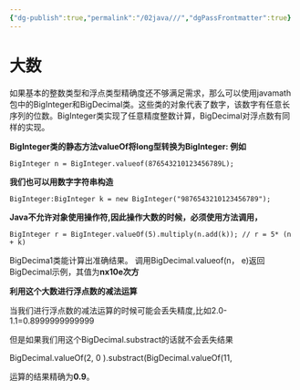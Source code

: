 ```yaml
---
{"dg-publish":true,"permalink":"/02java///","dgPassFrontmatter":true}
---
```


# 大数

如果基本的整数类型和浮点类型精确度还不够满足需求，那么可以使用javamath包中的BigInteger和BigDecimal类。这些类的对象代表了数字，该数字有任意长序列的位数。BigInteger类实现了任意精度整数计算，BigDecimal对浮点数有同样的实现。

**BigInteger类的静态方法valueOf将long型转换为BigInteger: 例如**

`BigInteger n = BigInteger.valueof(876543210123456789L);`

**我们也可以用数字字符串构造**

`BigInteger:BigInteger k = new BigInteger("9876543210123456789");`

**Java不允许对象使用操作符,因此操作大数的时候，必须使用方法调用，**

`BigInteger r = BigInteger.valueOf(5).multiply(n.add(k)); // r = 5* (n + k)`

BigDecima1类能计算出准确结果。
调用BigDecimal.valueof(n， e)返回BigDecimal示例，其值为**nx10e次方**

**利用这个大数进行浮点数的减法运算**

当我们进行浮点数的减法运算的时候可能会丢失精度,比如2.0-1.1=0.8999999999999

但是如果我们用这个BigDecimal.substract的话就不会丢失结果

BigDecimal.valueOf(2, 0 ).substract(BigDecimal.valueOf(11,

运算的结果精确为**0.9**。